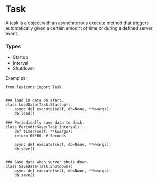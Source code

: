 # Task
A task is a object with an asynchronous execute method that triggers automatically given a certain amount of time or during a
defined server event.

### Types
- Startup
- Interval
- Shutdown


Examples:

```
from lexicons import Task


### load in data on start.
class LoadData(Task.Startup):
    async def execute(self, db=None, **kwargs):
	db.load()

### Periodically save data to disk.
class PeriodicSave(Task.Interval):
    def timer(self, **kwargs):
	return 60*60  # Seconds

    async def execute(self, db=None, **kwargs):
	db.save()


### Save data when server shuts down.
class SaveData(Task.Shutdown):
    async def execute(self, db=None, **kwargs):
	db.save()

```
